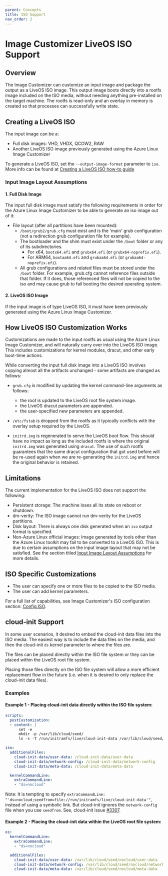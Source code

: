 ```yaml
---
parent: Concepts
title: ISO Support
nav_order: 2
---
```


# Image Customizer LiveOS ISO Support

## Overview

The Image Customizer can customize an input image and package the output as a
LiveOS ISO image. This output image boots directly into a rootfs image included
on the ISO media, without needing anything pre-installed on the target machine.
The rootfs is read-only and an overlay in memory is created so that processes
can successfully write state.

## Creating a LiveOS ISO

The input image can be a:

- Full disk images: VHD, VHDX, QCOW2, RAW 
- Another LiveOS ISO image previously generated using the Azure Linux Image
  Customizer

To generate a LiveOS ISO, set the `--output-image-format` parameter to `iso`. More info can be found at [Creating a LiveOS ISO how-to guide](../how-to/live-iso.md)

### Input Image Layout Assumptions

#### 1. Full Disk Image

The input full disk image must satisfy the following requirements in order for
the Azure Linux Image Cuztomizer to be able to generate an iso image out of it:

- File layout (after all partitions have been mounted):
  - `/boot/grub2/grub.cfg` must exist and is the 'main' grub configuration (not
    a redirection grub configuration file for example).
  - The bootloader and the shim must exist under the `/boot` folder or any of
    its subdirectories.
    - For x64, `bootx64.efi` and `grubx64.efi` (or `grubx64-noprefix.efi`).
    - For ARM64, `bootaa64.efi` and `grubaa64.efi` (or `grubaa64-noprefix.efi`).
  - All grub configurations and related files must be stored under the `/boot`
    folder. For example, grub.cfg cannot reference files outside that folder. If
    it does, those referenced files will not be copied to the iso and may cause
    grub to fail booting the desired operating system.

#### 2. LiveOS ISO Image

If the input image is of type LiveOS ISO, it must have been previously generated
using the Azure Linux Image Customizer.

## How LiveOS ISO Customization Works

Customizations are made to the input rootfs as usual using the Azure Linux Image
Customizer, and will naturally carry over into the LiveOS ISO image. This
includes customizations for kernel modules, dracut, and other early boot-time
actions.

While converting the input full disk image into a LiveOS ISO involves copying
almost all the artifacts unchanged - some artifacts are changed as follows:

- `grub.cfg` is modified by updating the kernel command-line arguments as
  follows:
  - the root is updated to the LiveOS root file system image.
  - the LiveOS dracut parameters are appended.
  - the user-specified new parameters are appended.

- `/etc/fstab` is dropped from the rootfs as it typically conflicts with the
  overlay setup required by the LiveOS.

- `initrd.img` is regenerated to serve the LiveOS boot flow. This should have no
  impact as long as the included rootfs is where the original `initrd.img` was
  generated using `dracut`. The use of such rootfs guarantees that the same
  dracut configuration that got used before will be re-used again when we are
  re-generating the `initrd.img` and hence the original behavior is retained.

## Limitations

The current implementation for the LiveOS ISO does not support the following:

- Persistent storage: The machine loses all its state on reboot or shutdown.
- dm-verity: The ISO image cannot run dm-verity for the LiveOS partitions.
- Disk layout: There is always one disk generated when an `iso` output format is
  specified.
- Non-Azure Linux official images: Image generated by tools other than the Azure
  Linux toolkit may fail to be converted to a LiveOS ISO. This is due to certain
  assumptions on the input image layout that may not be satisfied. See the
  section titled [Input Image Layout
  Assumptions](#input-image-layout-assumptions) for more details.

## ISO Specific Customizations

- The user can specify one or more files to be copied to the ISO media.
- The user can add kernel parameters.

For a full list of capabilities, see Image Customizer's ISO configuration
section: [Config.ISO](../api/configuration/iso.md).

## cloud-init Support

In some user scenarios, it desired to embed the cloud-init data files into the
ISO media. The easiest way is to include the data files on the media, and then
the cloud-init `ds` kernel parameter to where the files are.

The files can be placed directly within the ISO file system or they can be
placed within the LiveOS root file system.

Placing those files directly on the ISO file system will allow a more efficient
replacement flow in the future (i.e. when it is desired to only replace the
cloud-init data files).

### Examples

#### Example 1 - Placing cloud-init data directly within the ISO file system:

```yaml
scripts:
  postCustomization:
  - content: |
      set -e
      mkdir -p /var/lib/cloud/seed/
      ln -s -T /run/initramfs/live/cloud-init-data /var/lib/cloud/seed/nocloud

iso:
  additionalFiles:
    cloud-init-data/user-data: /cloud-init-data/user-data
    cloud-init-data/network-config: /cloud-init-data/network-config
    cloud-init-data/meta-data: /cloud-init-data/meta-data

  kernelCommandLine:
    extraCommandLine:
    - "ds=nocloud"
```

Note: It is tempting to specify `extraCommandLine:
"'ds=nocloud;seedfrom=file://run/initramfs/live/cloud-init-data'"`, instead of
using a symbolic link. But cloud-init ignores the `network-config` file when you
use `seedfrom`. See, cloud-init issue
[#3307](https://github.com/canonical/cloud-init/issues/3307).

#### Example 2 - Placing the cloud-init data within the LiveOS root file system:

```yaml
os:
  kernelCommandLine:
    extraCommandLine:
    - "ds=nocloud"

  additionalFiles:
    cloud-init-data/user-data: /var/lib/cloud/seed/nocloud/user-data
    cloud-init-data/network-config: /var/lib/cloud/seed/nocloud/network-config
    cloud-init-data/meta-data: /var/lib/cloud/seed/nocloud/meta-data
```